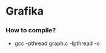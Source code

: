 # Grafika

### How to compile?

<ul>
<li>gcc -pthread graph.c -lpthread -o <exe_file_name></li>
</ul>
